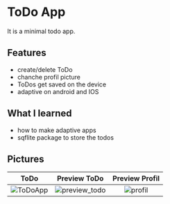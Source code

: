 # ToDo App

It is a minimal todo app.



## Features
- create/delete ToDo
- chanche profil picture
- ToDos get saved on the device
- adaptive on android and IOS


## What I learned
- how to make adaptive apps
- sqflite package to store the todos



## Pictures

ToDo            |  Preview ToDo  | Preview Profil
:-------------------------:|:-------------------------:|:-------------------------:
![ToDoApp](https://user-images.githubusercontent.com/80976974/170445533-ac3f26d1-e7da-4852-82ca-0925c7bb71b4.jpg) | ![preview_todo](https://user-images.githubusercontent.com/80976974/170443365-4d6a0960-630c-4979-ac89-520715dff7e4.gif) | ![profil](https://user-images.githubusercontent.com/80976974/170444984-d7c8f0e9-47e8-4d8c-acb9-17fab3aadfa9.gif)




